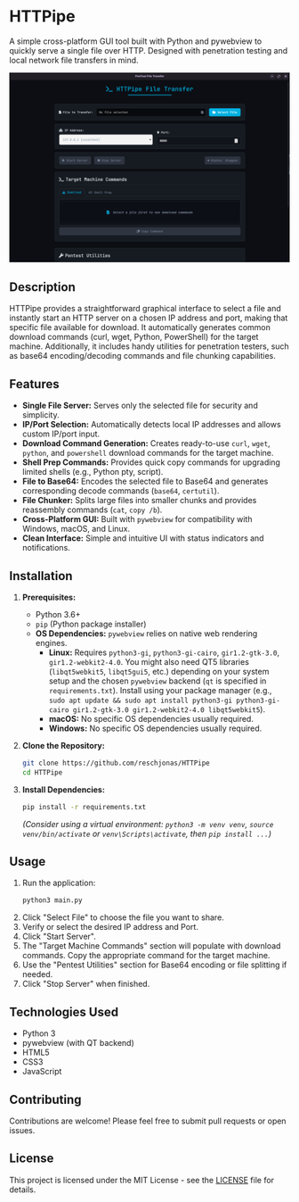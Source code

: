 # HTTPipe

A simple cross-platform GUI tool built with Python and pywebview to quickly serve a single file over HTTP. Designed with penetration testing and local network file transfers in mind.

![HTTPipe Screenshot](screen.png)

## Description

HTTPipe provides a straightforward graphical interface to select a file and instantly start an HTTP server on a chosen IP address and port, making that specific file available for download. It automatically generates common download commands (curl, wget, Python, PowerShell) for the target machine. Additionally, it includes handy utilities for penetration testers, such as base64 encoding/decoding commands and file chunking capabilities.

## Features

*   **Single File Server:** Serves only the selected file for security and simplicity.
*   **IP/Port Selection:** Automatically detects local IP addresses and allows custom IP/port input.
*   **Download Command Generation:** Creates ready-to-use `curl`, `wget`, `python`, and `powershell` download commands for the target machine.
*   **Shell Prep Commands:** Provides quick copy commands for upgrading limited shells (e.g., Python pty, script).
*   **File to Base64:** Encodes the selected file to Base64 and generates corresponding decode commands (`base64`, `certutil`).
*   **File Chunker:** Splits large files into smaller chunks and provides reassembly commands (`cat`, `copy /b`).
*   **Cross-Platform GUI:** Built with `pywebview` for compatibility with Windows, macOS, and Linux.
*   **Clean Interface:** Simple and intuitive UI with status indicators and notifications.

## Installation

1.  **Prerequisites:**
    *   Python 3.6+
    *   `pip` (Python package installer)
    *   **OS Dependencies:** `pywebview` relies on native web rendering engines.
        *   **Linux:** Requires `python3-gi`, `python3-gi-cairo`, `gir1.2-gtk-3.0`, `gir1.2-webkit2-4.0`. You might also need QT5 libraries (`libqt5webkit5`, `libqt5gui5`, etc.) depending on your system setup and the chosen `pywebview` backend (`qt` is specified in `requirements.txt`). Install using your package manager (e.g., `sudo apt update && sudo apt install python3-gi python3-gi-cairo gir1.2-gtk-3.0 gir1.2-webkit2-4.0 libqt5webkit5`).
        *   **macOS:** No specific OS dependencies usually required.
        *   **Windows:** No specific OS dependencies usually required.

2.  **Clone the Repository:**
    ```bash
    git clone https://github.com/reschjonas/HTTPipe
    cd HTTPipe
    ```

3.  **Install Dependencies:**
    ```bash
    pip install -r requirements.txt
    ```
    *(Consider using a virtual environment: `python3 -m venv venv`, `source venv/bin/activate` or `venv\Scripts\activate`, then `pip install ...`)*

## Usage

1.  Run the application:
    ```bash
    python3 main.py
    ```
2.  Click "Select File" to choose the file you want to share.
3.  Verify or select the desired IP address and Port.
4.  Click "Start Server".
5.  The "Target Machine Commands" section will populate with download commands. Copy the appropriate command for the target machine.
6.  Use the "Pentest Utilities" section for Base64 encoding or file splitting if needed.
7.  Click "Stop Server" when finished.

## Technologies Used

*   Python 3
*   pywebview (with QT backend)
*   HTML5
*   CSS3
*   JavaScript

## Contributing

Contributions are welcome! Please feel free to submit pull requests or open issues.


## License

This project is licensed under the MIT License - see the [LICENSE](LICENSE) file for details.

